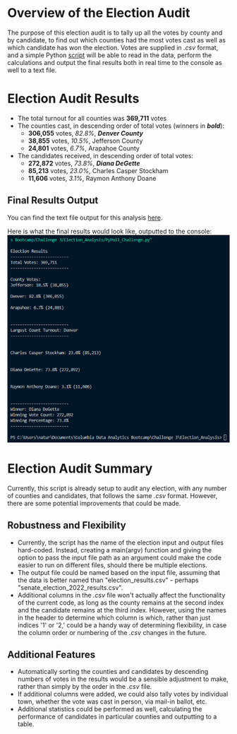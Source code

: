 # Overview of the Election Audit
The purpose of this election audit is to tally up all the votes by county and by candidate, to find out which counties had the most votes cast as well as which candidate has won the election.  Votes are supplied in *.csv* format, and a simple Python [script](PyPoll_Challenge.py) will be able to read in the data, perform the calculations and output the final results both in real time to the console as well to a text file.

# Election Audit Results
- The total turnout for all counties was **369,711** votes
- The counties cast, in descending order of total votes (winners in ***bold***):
  - **306,055** votes, *82.8%*, ***Denver County***
  - **38,855** votes, *10.5%*, Jefferson County
  - **24,801** votes, *6.7%*, Arapahoe County
- The candidates received, in descending order of total votes:
  - **272,872** votes, *73.8%*, ***Diana DeGette***
  - **85,213** votes, *23.0%*, Charles Casper Stockham
  - **11,606** votes, *3.1%*, Raymon Anthony Doane

## Final Results Output

You can find the text file output for this analysis [here](/analysis/election_analysis.txt).

Here is what the final results would look like, outputted to the console:
![Final results of election, outputted to console.](/analysis/election_analysis_console.png)

# Election Audit Summary
Currently, this script is already setup to audit any election, with any number of counties and candidates, that follows the same *.csv* format.  However, there are some potential improvements that could be made.
## Robustness and Flexibility
- Currently, the script has the name of the election input and output files hard-coded.  Instead, creating a main(argv) function and giving the option to pass the input file path as an argument could make the code easier to run on different files, should there be multiple elections.
- The output file could be named based on the input file, assuming that the data is better named than "election_results.csv" - perhaps "senate_election_2022_results.csv".
- Additional columns in the *.csv* file won't actually affect the functionality of the current code, as long as the county remains at the second index and the candidate remains at the third index.  However, using the names in the header to determine which column is which, rather than just indices '1' or '2,' could be a handy way of determining flexibility, in case the column order or numbering of the *.csv* changes in the future.

## Additional Features
- Automatically sorting the counties and candidates by descending numbers of votes in the results would be a sensible adjustment to make, rather than simply by the order in the *.csv* file.
- If additional columns were added, we could also tally votes by individual town, whether the vote was cast in person, via mail-in ballot, etc.
- Additional statistics could be performed as well, calculating the performance of candidates in particular counties and outputting to a table.
